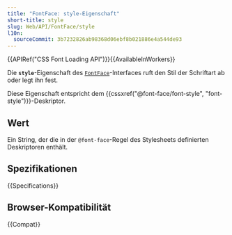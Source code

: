 ```yaml
---
title: "FontFace: style-Eigenschaft"
short-title: style
slug: Web/API/FontFace/style
l10n:
  sourceCommit: 3b7232826ab98368d06ebf8b021886e4a544de93
---
```


{{APIRef("CSS Font Loading API")}}{{AvailableInWorkers}}

Die **`style`**-Eigenschaft des [`FontFace`](/de/docs/Web/API/FontFace)-Interfaces ruft den Stil der Schriftart ab oder legt ihn fest.

Diese Eigenschaft entspricht dem {{cssxref("@font-face/font-style", "font-style")}}-Deskriptor.

## Wert

Ein String, der die in der `@font-face`-Regel des Stylesheets definierten Deskriptoren enthält.

## Spezifikationen

{{Specifications}}

## Browser-Kompatibilität

{{Compat}}
